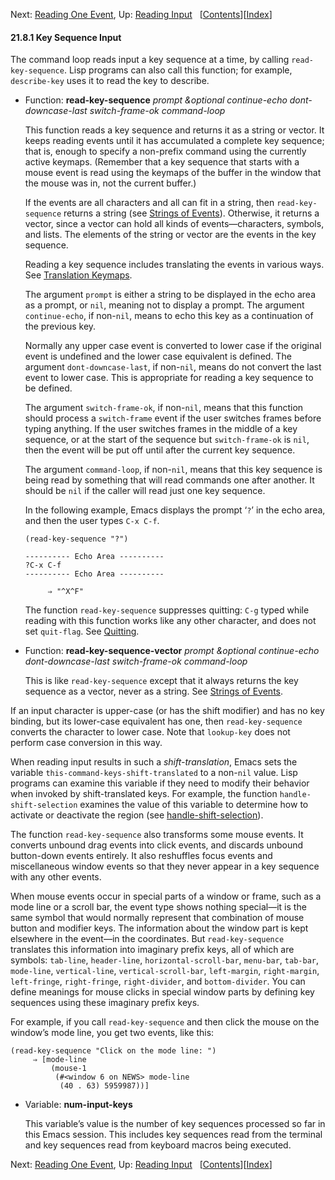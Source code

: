 <!-- This is the GNU Emacs Lisp Reference Manual
corresponding to Emacs version 27.2.

Copyright (C) 1990-1996, 1998-2021 Free Software Foundation,
Inc.

Permission is granted to copy, distribute and/or modify this document
under the terms of the GNU Free Documentation License, Version 1.3 or
any later version published by the Free Software Foundation; with the
Invariant Sections being "GNU General Public License," with the
Front-Cover Texts being "A GNU Manual," and with the Back-Cover
Texts as in (a) below.  A copy of the license is included in the
section entitled "GNU Free Documentation License."

(a) The FSF's Back-Cover Text is: "You have the freedom to copy and
modify this GNU manual.  Buying copies from the FSF supports it in
developing GNU and promoting software freedom." -->

<!-- Created by GNU Texinfo 6.7, http://www.gnu.org/software/texinfo/ -->

Next: [Reading One Event](Reading-One-Event.html), Up: [Reading Input](Reading-Input.html)   \[[Contents](index.html#SEC_Contents "Table of contents")]\[[Index](Index.html "Index")]

#### 21.8.1 Key Sequence Input

The command loop reads input a key sequence at a time, by calling `read-key-sequence`. Lisp programs can also call this function; for example, `describe-key` uses it to read the key to describe.

*   Function: **read-key-sequence** *prompt \&optional continue-echo dont-downcase-last switch-frame-ok command-loop*

    This function reads a key sequence and returns it as a string or vector. It keeps reading events until it has accumulated a complete key sequence; that is, enough to specify a non-prefix command using the currently active keymaps. (Remember that a key sequence that starts with a mouse event is read using the keymaps of the buffer in the window that the mouse was in, not the current buffer.)

    If the events are all characters and all can fit in a string, then `read-key-sequence` returns a string (see [Strings of Events](Strings-of-Events.html)). Otherwise, it returns a vector, since a vector can hold all kinds of events—characters, symbols, and lists. The elements of the string or vector are the events in the key sequence.

    Reading a key sequence includes translating the events in various ways. See [Translation Keymaps](Translation-Keymaps.html).

    The argument `prompt` is either a string to be displayed in the echo area as a prompt, or `nil`, meaning not to display a prompt. The argument `continue-echo`, if non-`nil`, means to echo this key as a continuation of the previous key.

    Normally any upper case event is converted to lower case if the original event is undefined and the lower case equivalent is defined. The argument `dont-downcase-last`, if non-`nil`, means do not convert the last event to lower case. This is appropriate for reading a key sequence to be defined.

    The argument `switch-frame-ok`, if non-`nil`, means that this function should process a `switch-frame` event if the user switches frames before typing anything. If the user switches frames in the middle of a key sequence, or at the start of the sequence but `switch-frame-ok` is `nil`, then the event will be put off until after the current key sequence.

    The argument `command-loop`, if non-`nil`, means that this key sequence is being read by something that will read commands one after another. It should be `nil` if the caller will read just one key sequence.

    In the following example, Emacs displays the prompt ‘`?`’ in the echo area, and then the user types `C-x C-f`.

        (read-key-sequence "?")

    <!---->

        ---------- Echo Area ----------
        ?C-x C-f
        ---------- Echo Area ----------

             ⇒ "^X^F"

    The function `read-key-sequence` suppresses quitting: `C-g` typed while reading with this function works like any other character, and does not set `quit-flag`. See [Quitting](Quitting.html).

<!---->

*   Function: **read-key-sequence-vector** *prompt \&optional continue-echo dont-downcase-last switch-frame-ok command-loop*

    This is like `read-key-sequence` except that it always returns the key sequence as a vector, never as a string. See [Strings of Events](Strings-of-Events.html).

If an input character is upper-case (or has the shift modifier) and has no key binding, but its lower-case equivalent has one, then `read-key-sequence` converts the character to lower case. Note that `lookup-key` does not perform case conversion in this way.

When reading input results in such a *shift-translation*, Emacs sets the variable `this-command-keys-shift-translated` to a non-`nil` value. Lisp programs can examine this variable if they need to modify their behavior when invoked by shift-translated keys. For example, the function `handle-shift-selection` examines the value of this variable to determine how to activate or deactivate the region (see [handle-shift-selection](The-Mark.html)).

The function `read-key-sequence` also transforms some mouse events. It converts unbound drag events into click events, and discards unbound button-down events entirely. It also reshuffles focus events and miscellaneous window events so that they never appear in a key sequence with any other events.

When mouse events occur in special parts of a window or frame, such as a mode line or a scroll bar, the event type shows nothing special—it is the same symbol that would normally represent that combination of mouse button and modifier keys. The information about the window part is kept elsewhere in the event—in the coordinates. But `read-key-sequence` translates this information into imaginary prefix keys, all of which are symbols: `tab-line`, `header-line`, `horizontal-scroll-bar`, `menu-bar`, `tab-bar`, `mode-line`, `vertical-line`, `vertical-scroll-bar`, `left-margin`, `right-margin`, `left-fringe`, `right-fringe`, `right-divider`, and `bottom-divider`. You can define meanings for mouse clicks in special window parts by defining key sequences using these imaginary prefix keys.

For example, if you call `read-key-sequence` and then click the mouse on the window’s mode line, you get two events, like this:

    (read-key-sequence "Click on the mode line: ")
         ⇒ [mode-line
             (mouse-1
              (#<window 6 on NEWS> mode-line
               (40 . 63) 5959987))]

*   Variable: **num-input-keys**

    This variable’s value is the number of key sequences processed so far in this Emacs session. This includes key sequences read from the terminal and key sequences read from keyboard macros being executed.

Next: [Reading One Event](Reading-One-Event.html), Up: [Reading Input](Reading-Input.html)   \[[Contents](index.html#SEC_Contents "Table of contents")]\[[Index](Index.html "Index")]
